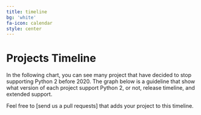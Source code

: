 ```yaml
---
title: timeline
bg: 'white'
fa-icon: calendar
style: center
---
```


#   Projects Timeline

In the following chart, you can see many project that have decided to stop
supporting Python 2 before 2020. The graph below is a guideline that show what
version of each project support Python 2, or not, release timeline, and
extended support. 

<div id="visualization"></div>

Feel free to [send us a pull requests] that adds your project to this timeline. 


